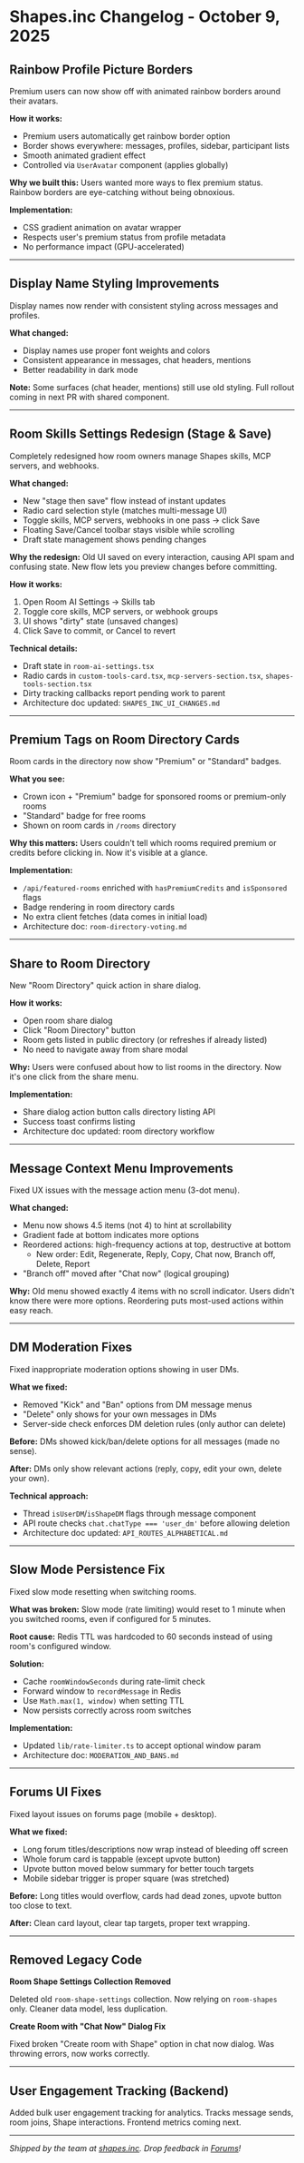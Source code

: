 # Shapes.inc Changelog - October 9, 2025

## Rainbow Profile Picture Borders

Premium users can now show off with animated rainbow borders around their avatars.

**How it works:**
- Premium users automatically get rainbow border option
- Border shows everywhere: messages, profiles, sidebar, participant lists
- Smooth animated gradient effect
- Controlled via `UserAvatar` component (applies globally)

**Why we built this:**
Users wanted more ways to flex premium status. Rainbow borders are eye-catching without being obnoxious.

**Implementation:**
- CSS gradient animation on avatar wrapper
- Respects user's premium status from profile metadata
- No performance impact (GPU-accelerated)

---

## Display Name Styling Improvements

Display names now render with consistent styling across messages and profiles.

**What changed:**
- Display names use proper font weights and colors
- Consistent appearance in messages, chat headers, mentions
- Better readability in dark mode

**Note:** Some surfaces (chat header, mentions) still use old styling. Full rollout coming in next PR with shared component.

---

## Room Skills Settings Redesign (Stage & Save)

Completely redesigned how room owners manage Shapes skills, MCP servers, and webhooks.

**What changed:**
- New "stage then save" flow instead of instant updates
- Radio card selection style (matches multi-message UI)
- Toggle skills, MCP servers, webhooks in one pass → click Save
- Floating Save/Cancel toolbar stays visible while scrolling
- Draft state management shows pending changes

**Why the redesign:**
Old UI saved on every interaction, causing API spam and confusing state. New flow lets you preview changes before committing.

**How it works:**
1. Open Room AI Settings → Skills tab
2. Toggle core skills, MCP servers, or webhook groups
3. UI shows "dirty" state (unsaved changes)
4. Click Save to commit, or Cancel to revert

**Technical details:**
- Draft state in `room-ai-settings.tsx`
- Radio cards in `custom-tools-card.tsx`, `mcp-servers-section.tsx`, `shapes-tools-section.tsx`
- Dirty tracking callbacks report pending work to parent
- Architecture doc updated: `SHAPES_INC_UI_CHANGES.md`

---

## Premium Tags on Room Directory Cards

Room cards in the directory now show "Premium" or "Standard" badges.

**What you see:**
- Crown icon + "Premium" badge for sponsored rooms or premium-only rooms
- "Standard" badge for free rooms
- Shown on room cards in `/rooms` directory

**Why this matters:**
Users couldn't tell which rooms required premium or credits before clicking in. Now it's visible at a glance.

**Implementation:**
- `/api/featured-rooms` enriched with `hasPremiumCredits` and `isSponsored` flags
- Badge rendering in room directory cards
- No extra client fetches (data comes in initial load)
- Architecture doc: `room-directory-voting.md`

---

## Share to Room Directory

New "Room Directory" quick action in share dialog.

**How it works:**
- Open room share dialog
- Click "Room Directory" button
- Room gets listed in public directory (or refreshes if already listed)
- No need to navigate away from share modal

**Why:**
Users were confused about how to list rooms in the directory. Now it's one click from the share menu.

**Implementation:**
- Share dialog action button calls directory listing API
- Success toast confirms listing
- Architecture doc updated: room directory workflow

---

## Message Context Menu Improvements

Fixed UX issues with the message action menu (3-dot menu).

**What changed:**
- Menu now shows 4.5 items (not 4) to hint at scrollability
- Gradient fade at bottom indicates more options
- Reordered actions: high-frequency actions at top, destructive at bottom
  - New order: Edit, Regenerate, Reply, Copy, Chat now, Branch off, Delete, Report
- "Branch off" moved after "Chat now" (logical grouping)

**Why:**
Old menu showed exactly 4 items with no scroll indicator. Users didn't know there were more options. Reordering puts most-used actions within easy reach.

---

## DM Moderation Fixes

Fixed inappropriate moderation options showing in user DMs.

**What we fixed:**
- Removed "Kick" and "Ban" options from DM message menus
- "Delete" only shows for your own messages in DMs
- Server-side check enforces DM deletion rules (only author can delete)

**Before:**
DMs showed kick/ban/delete options for all messages (made no sense).

**After:**
DMs only show relevant actions (reply, copy, edit your own, delete your own).

**Technical approach:**
- Thread `isUserDM`/`isShapeDM` flags through message component
- API route checks `chat.chatType === 'user_dm'` before allowing deletion
- Architecture doc updated: `API_ROUTES_ALPHABETICAL.md`

---

## Slow Mode Persistence Fix

Fixed slow mode resetting when switching rooms.

**What was broken:**
Slow mode (rate limiting) would reset to 1 minute when you switched rooms, even if configured for 5 minutes.

**Root cause:**
Redis TTL was hardcoded to 60 seconds instead of using room's configured window.

**Solution:**
- Cache `roomWindowSeconds` during rate-limit check
- Forward window to `recordMessage` in Redis
- Use `Math.max(1, window)` when setting TTL
- Now persists correctly across room switches

**Implementation:**
- Updated `lib/rate-limiter.ts` to accept optional window param
- Architecture doc: `MODERATION_AND_BANS.md`

---

## Forums UI Fixes

Fixed layout issues on forums page (mobile + desktop).

**What we fixed:**
- Long forum titles/descriptions now wrap instead of bleeding off screen
- Whole forum card is tappable (except upvote button)
- Upvote button moved below summary for better touch targets
- Mobile sidebar trigger is proper square (was stretched)

**Before:**
Long titles would overflow, cards had dead zones, upvote button too close to text.

**After:**
Clean card layout, clear tap targets, proper text wrapping.

---

## Removed Legacy Code

**Room Shape Settings Collection Removed**

Deleted old `room-shape-settings` collection. Now relying on `room-shapes` only. Cleaner data model, less duplication.

**Create Room with "Chat Now" Dialog Fix**

Fixed broken "Create room with Shape" option in chat now dialog. Was throwing errors, now works correctly.

---

## User Engagement Tracking (Backend)

Added bulk user engagement tracking for analytics. Tracks message sends, room joins, Shape interactions. Frontend metrics coming next.

---

*Shipped by the team at [shapes.inc](http://shapes.inc). Drop feedback in [Forums](/forums)!*